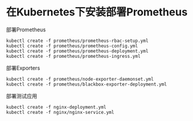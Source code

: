 在Kubernetes下安装部署Prometheus
==================

部署Prometheus

```
kubectl create -f prometheus/prometheus-rbac-setup.yml
kubectl create -f prometheus/prometheus-config.yml
kubectl create -f prometheus/prometheus-deployment.yml
kubectl create -f prometheus/prometheus-ingress.yml
```

部署Exporters

```
kubectl create -f prometheus/node-exporter-daemonset.yml
kubectl create -f prometheus/blackbox-exporter-deployment.yml
```

部署测试应用

```
kubectl create -f nginx-deployment.yml
kubectl create -f nginx/nginx-service.yml
```